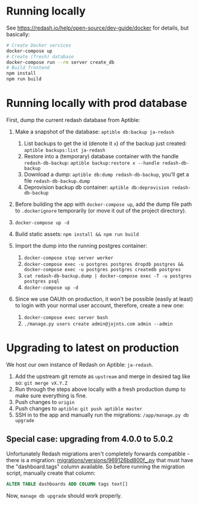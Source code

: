 # Running locally
See https://redash.io/help/open-source/dev-guide/docker for details, but basically:
```sh
# Create Docker services
docker-compose up
# Create (fresh) database
docker-compose run --rm server create_db
# Build frontend
npm install
npm run build
```

# Running locally with prod database
First, dump the current redash database from Aptible:
1. Make a snapshot of the database: `aptible db:backup ja-redash`
    1. List backups to get the id (denote it `x`) of the backup just created: `aptible backups:list ja-redash`
    2. Restore into a (temporary) database container with the handle `redash-db-backup`: `aptible backup:restore x --handle redash-db-backup`
    3. Download a dump: `aptible db:dump redash-db-backup`, you'll get a file `redash-db-backup.dump`
    4. Deprovision backup db container: `aptible db:deprovision redash-db-backup`

2. Before building the app with `docker-compose up`, add the dump file path to `.dockerignore` temporarily (or move it out of the project directory).
3. `docker-compose up -d`
4. Build static assets: `npm install && npm run build`
5. Import the dump into the running postgres container:
    1. `docker-compose stop server worker`
    2. `docker-compose exec -u postgres postgres dropdb postgres && docker-compose exec -u postgres postgres createdb postgres`
    3. `cat redash-db-backup.dump | docker-compose exec -T -u postgres postgres psql`
    4. `docker-compose up -d`

6. Since we use OAUth on production, it won't be possible (easily at least) to login with your normal user account, therefore, create a new one:
    1. `docker-compose exec server bash`
    2. `./manage.py users create admin@jojnts.com admin --admin`

# Upgrading to latest on production
We host our own instance of Redash on Aptible: `ja-redash`.
1. Add the upstream git remote as `upstream` and merge in desired tag like so: `git merge vX.Y.Z`
2. Run through the steps above locally with a fresh production dump to make sure everything is fine.
3. Push changes to `origin`
4. Push changes to `aptible`: `git push aptible master`
5. SSH in to the app and manually run the migrations: `/app/manage.py db upgrade`

## Special case: upgrading from 4.0.0 to 5.0.2
Unfortunately Redash migrations aren't completely forwards compatible - there is a migration: [migrations/versions/969126bd800f_.py](migrations/versions/969126bd800f_.py) that must have the "dashboard.tags" column available. So before running the migration script, manually create that column:
```sql
ALTER TABLE dashboards ADD COLUMN tags text[]
```
Now, `manage db upgrade` should work properly.

